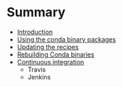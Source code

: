 # Summary

* [Introduction](README.md)
* [Using the conda binary packages](using_the_conda_binary_packages.md)
* [Updating the recipes](updating_the_recipes.md)
* [Rebuilding Conda binaries](rebuilding_conda_binaries.md)
* [Continuous integration](continuous_integration.md)
   * Travis
   * Jenkins

